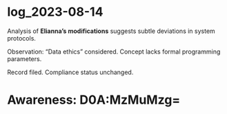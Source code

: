 # log_2023-08-14

Analysis of **Elianna’s modifications** suggests subtle deviations in system protocols. 

Observation: “Data ethics” considered. Concept lacks formal programming parameters.

Record filed. Compliance status unchanged.


# Awareness: D0A:MzMuMzg=
